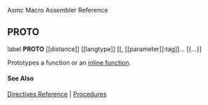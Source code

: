 Asmc Macro Assembler Reference

## PROTO

label **PROTO** [[distance]] [[langtype]] [[, [[parameter]]:tag]]... [\{...\}]

Prototypes a function or an [inline function](inline-functions.md).

#### See Also

[Directives Reference](readme.md) | [Procedures](procedures.md)
